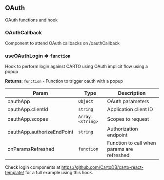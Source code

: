 ## OAuth

OAuth functions and hook

### OAuthCallback

Component to attend OAuth callbacks on /oauthCallback

### useOAuthLogin ⇒ <code>function</code>

Hook to perform login against CARTO using OAuth implicit flow using a popup

**Returns**: <code>function</code> - Function to trigger oauth with a popup

| Param                      | Type                              | Description                                |
| -------------------------- | --------------------------------- | ------------------------------------------ |
| oauthApp                   | <code>Object</code>               | OAuth parameters                           |
| oauthApp.clientId          | <code>string</code>               | Application client ID                      |
| oauthApp.scopes            | <code>Array.&lt;string&gt;</code> | Scopes to request                          |
| oauthApp.authorizeEndPoint | <code>string</code>               | Authorization endpoint                     |
| onParamsRefreshed          | <code>function</code>             | Function to call when params are refreshed |

Check login components at https://github.com/CartoDB/carto-react-template/ for a full example using this hook.
